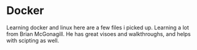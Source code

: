 # Docker

Learning docker and linux here are a few files i picked up. Learning a lot from Brian McGonagill. He has great visoes and walkthroughs, and helps with scipting as well. 
